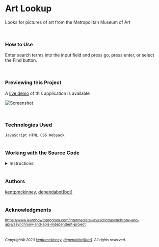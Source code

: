 
# Art Lookup

Looks for pictures of art from the Metropolitan Museum of Art

<br/>

### How to Use
Enter search terms into the input field and press go, press enter, or select the Find button.

<br/>

### Previewing this Project
A [live demo](https://kentpmckinney.github.io/epi-art-lookup) of this application is available

![Screenshot](http://kentpmckinney.github.io/epi-art-lookup/epi-art-lookup.gif)

<br/>

### Technologies Used

<code>JavaScript
HTML
CSS
Webpack</code>
<br/>
<br/>

### Working with the Source Code

<details markdown="1">
<summary>Instructions</summary>

<br/>
The following are suggestions to help set up a development environment for this project. The actual steps needed may differ slightly depending on the operating system and other factors.
<br/>

### Prerequisites

The following software must be installed and properly configured on the target machine. 



* Git (recommended)
<br/>

### Setting up a Development Environment

The following steps are meant to be a quick way to get the project up and running.

1. Download a copy of the source code from: https://github.com/kentpmckinney/epi-art-lookup or clone using the repository link: https://github.com/kentpmckinney/epi-art-lookup.git
1. Launch a new tab in a web browser
1. Select to open a file location and navigate to the folder location of the source files
1. Choose the file <code>index.html</code>
<br/>



### Deployment<br>
Run the command <code>npm run build</code> to build a production version of the application under <code>./build</code>

</details>

<br/>

### Authors

[kentpmckinney](https://github.com/kentpmckinney), [dependabot[bot]](https://github.com/apps/dependabot)
<br/>
<br/>

### Acknowledgments

<sub markdown="1">https://www.learnhowtoprogram.com/intermediate-javascript/asynchrony-and-apis/asynchrony-and-apis-independent-project</sub>
<br/>
<br/>

###### <sub markdown="1">Copyright&copy; 2020 [kentpmckinney](https://github.com/kentpmckinney), [dependabot[bot]](https://github.com/apps/dependabot). All rights reserved.</sub>